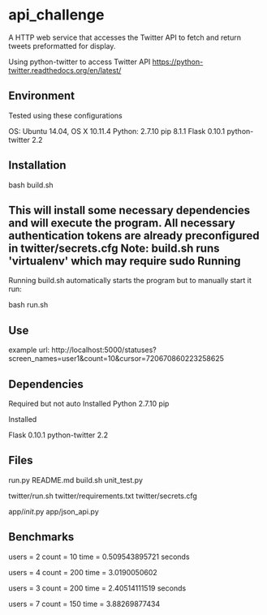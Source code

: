api_challenge
=========

A HTTP web service that accesses the Twitter API to fetch and return tweets preformatted for display. 

Using python-twitter to access Twitter API https://python-twitter.readthedocs.org/en/latest/



Environment
------------
Tested using these configurations

OS: Ubuntu 14.04, OS X 10.11.4
Python: 2.7.10
pip 8.1.1
Flask 0.10.1
python-twitter 2.2

Installation
------------

bash build.sh

This will install some necessary dependencies and will execute the program. All necessary authentication tokens are already preconfigured in twitter/secrets.cfg
Note: build.sh runs 'virtualenv' which may require sudo
Running
-----------

Running build.sh automatically starts the program but to manually start it run:

bash run.sh


Use
-------------
example url:
http://localhost:5000/statuses?screen_names=user1&count=10&cursor=720670860223258625


Dependencies
-------------

Required but not auto Installed
Python 2.7.10
pip


Installed

Flask 0.10.1
python-twitter 2.2


Files
------------

run.py
README.md
build.sh
unit_test.py

twitter/run.sh
twitter/requirements.txt
twitter/secrets.cfg

app/_init_.py
app/json_api.py


Benchmarks
--------------

users = 2
count = 10
time = 0.509543895721 seconds

users = 4 
count = 200
time = 3.0190050602

users = 3
count = 200
time = 2.40514111519 seconds

users = 7
count = 150
time = 3.88269877434

